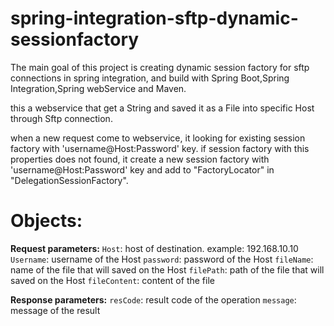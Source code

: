 # spring-integration-sftp-dynamic-sessionfactory

The main goal of this project is creating dynamic session factory for sftp connections in spring integration,
and build with Spring Boot,Spring Integration,Spring webService and Maven.

this a webservice that get a String and saved it as a File into specific Host through Sftp connection.

when a new request come to webservice, it looking for existing session factory with 'username@Host:Password' key.
if session factory with this properties does not found, it create a new session factory with 'username@Host:Password' key
and add to "FactoryLocator" in "DelegationSessionFactory".

# Objects:

**Request parameters:** 
`Host`:     host of destination. example: 192.168.10.10
`Username`: username of the Host 
`password`: password of the Host
`fileName`: name of the file that will saved on the Host
`filePath`: path of the file that will saved on the Host
`fileContent`: content of the file

**Response parameters:** 
`resCode`: result code of the operation
`message`: message of the result 